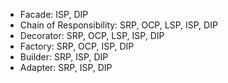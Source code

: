 - Facade: ISP, DIP
- Chain of Responsibility: SRP, OCP, LSP, ISP, DIP
- Decorator: SRP, OCP, LSP, ISP, DIP
- Factory: SRP, OCP, ISP, DIP
- Builder: SRP, ISP, DIP
- Adapter: SRP, ISP, DIP
